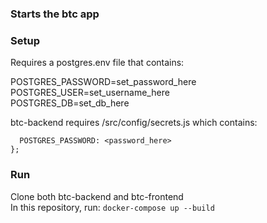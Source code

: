 ### Starts the btc app

### Setup
Requires a postgres.env file that contains:

POSTGRES_PASSWORD=set_password_here  
POSTGRES_USER=set_username_here  
POSTGRES_DB=set_db_here  

btc-backend requires /src/config/secrets.js which contains:

```module.exports = {
  POSTGRES_PASSWORD: <password_here>
};
```

### Run
Clone both btc-backend and btc-frontend  
In this repository, run: `docker-compose up --build`

